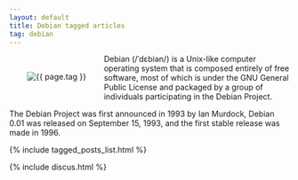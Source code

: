 ```yaml
---
layout: default
title: Debian tagged articles
tag: debian
---
```


<div style="float: left; margin: 2.0rem;">
	<img src="/public/images/{{ page.tag }}.png" style="max-width: 10rem;" alt="{{ page.tag }}" />
</div>

Debian (/ˈdɛbiən/) is a Unix-like computer operating system that is composed entirely of free software, most of which is under the GNU General Public License and packaged by a group of individuals participating in the Debian Project.

The Debian Project was first announced in 1993 by Ian Murdock, Debian 0.01 was released on September 15, 1993, and the first stable release was made in 1996.

{% include tagged_posts_list.html %}

{% include discus.html %}
